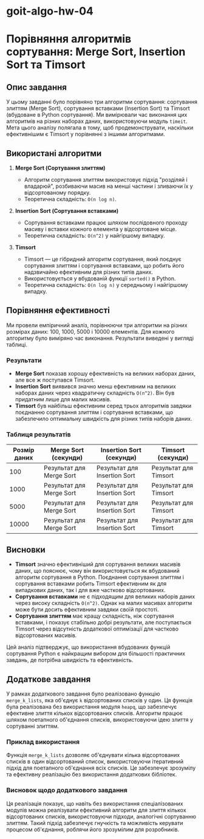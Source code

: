 # goit-algo-hw-04
# Порівняння алгоритмів сортування: Merge Sort, Insertion Sort та Timsort

## Опис завдання

У цьому завданні було порівняно три алгоритми сортування: сортування злиттям (Merge Sort), сортування вставками (Insertion Sort) та Timsort (вбудоване в Python сортування). Ми вимірювали час виконання цих алгоритмів на різних наборах даних, використовуючи модуль `timeit`. Мета цього аналізу полягала в тому, щоб продемонструвати, наскільки ефективнішим є Timsort у порівнянні з іншими алгоритмами.

## Використані алгоритми

1. **Merge Sort (Сортування злиттям)**
   - Алгоритм сортування злиттям використовує підхід "розділяй і владарюй", розбиваючи масив на менші частини і зливаючи їх у відсортованому порядку.
   - Теоретична складність: `O(n log n)`.

2. **Insertion Sort (Сортування вставками)**
   - Сортування вставками працює шляхом послідовного проходу масиву і вставки кожного елемента у відсортоване місце.
   - Теоретична складність: `O(n^2)` у найгіршому випадку.

3. **Timsort**
   - Timsort — це гібридний алгоритм сортування, який поєднує сортування злиттям і сортування вставками, що робить його надзвичайно ефективним для різних типів даних.
   - Використовується у вбудованій функції `sorted()` в Python.
   - Теоретична складність: `O(n log n)` у середньому і найгіршому випадку.

## Порівняння ефективності

Ми провели емпіричний аналіз, порівнюючи три алгоритми на різних розмірах даних: 100, 1000, 5000 і 10000 елементів. Для кожного алгоритму було виміряно час виконання. Результати виведені у вигляді таблиці.

### Результати
- **Merge Sort** показав хорошу ефективність на великих наборах даних, але все ж поступався Timsort.
- **Insertion Sort** виявився значно менш ефективним на великих наборах даних через квадратичну складність `O(n^2)`. Він був придатним лише для малих масивів.
- **Timsort** був найбільш ефективним серед трьох алгоритмів завдяки поєднанню сортування злиттям і сортування вставками, що забезпечило оптимальну швидкість для різних типів наборів даних.

### Таблиця результатів

| Розмір даних | Merge Sort (секунди) | Insertion Sort (секунди) | Timsort (секунди) |
|--------------|----------------------|--------------------------|-------------------|
| 100          | Результат для Merge Sort | Результат для Insertion Sort | Результат для Timsort |
| 1000         | Результат для Merge Sort | Результат для Insertion Sort | Результат для Timsort |
| 5000         | Результат для Merge Sort | Результат для Insertion Sort | Результат для Timsort |
| 10000        | Результат для Merge Sort | Результат для Insertion Sort | Результат для Timsort |

## Висновки

- **Timsort** значно ефективніший для сортування великих масивів даних, що пояснює, чому він використовується як вбудований алгоритм сортування в Python. Поєднання сортування злиттям і сортування вставками робить Timsort ефективним як для випадкових даних, так і для вже частково відсортованих.
- **Сортування вставками** не є підходящим для великих наборів даних через високу складність `O(n^2)`. Однак на малих масивах алгоритм може бути досить ефективним завдяки своїй простоті.
- **Сортування злиттям** має кращу складність, ніж сортування вставками, і показує стабільно добрі результати, але поступається Timsort через відсутність додаткової оптимізації для частково відсортованих масивів.

Цей аналіз підтверджує, що використання вбудованих функцій сортування Python є найкращим вибором для більшості практичних завдань, де потрібна швидкість та ефективність.

## Додаткове завдання
У рамках додаткового завдання було реалізовано функцію `merge_k_lists`, яка об'єднує `k` відсортованих списків у один. Ця функція була реалізована без використання модуля `heapq`, що забезпечує ефективне злиття кількох відсортованих списків. Алгоритм працює шляхом поетапного об'єднання списків, використовуючи ідею злиття у сортуванні злиттям.

### Приклад використання

Функція `merge_k_lists` дозволяє об'єднувати кілька відсортованих списків в один відсортований список, використовуючи ітеративний підхід для поетапного об'єднання всіх списків. Це забезпечує зрозумілу та ефективну реалізацію без використання додаткових бібліотек.

### Висновок щодо додаткового завдання
Ця реалізація показує, що навіть без використання спеціалізованих модулів можна реалізувати ефективний алгоритм для злиття кількох відсортованих списків, використовуючи підходи, аналогічні сортуванню злиттям. Такий підхід забезпечує гнучкість та можливість керувати процесом об'єднання, роблячи його зрозумілим для розробників.